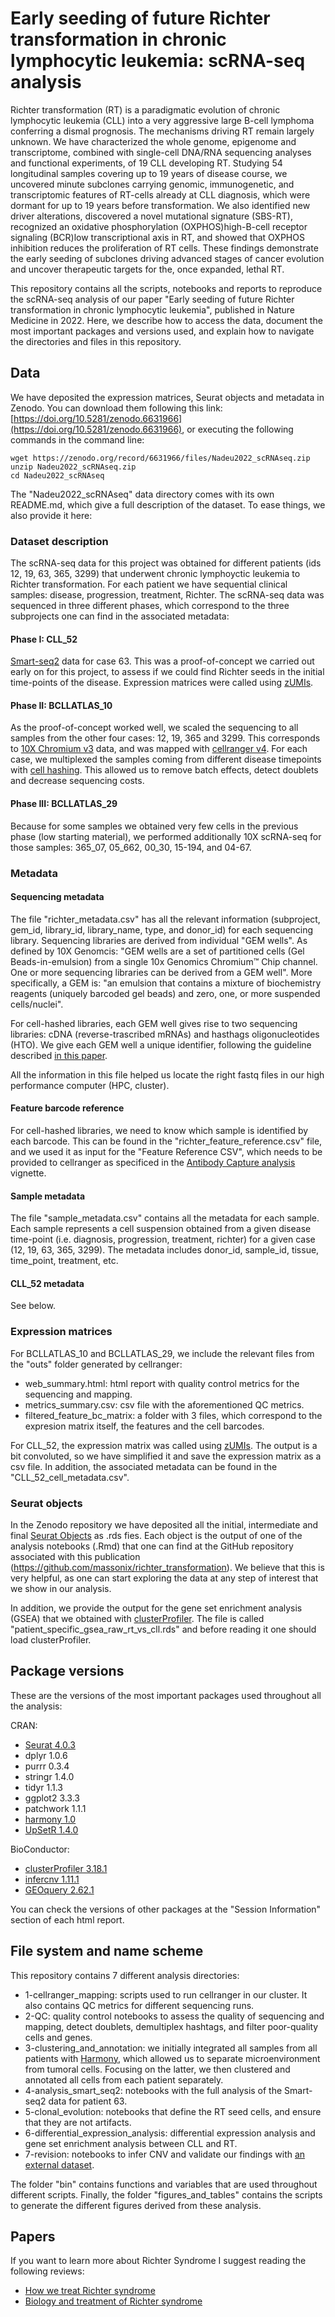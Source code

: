 # Early seeding of future Richter transformation in chronic lymphocytic leukemia: scRNA-seq analysis

Richter transformation (RT) is a paradigmatic evolution of chronic lymphocytic leukemia (CLL) into a very aggressive large B-cell lymphoma conferring a dismal prognosis. The mechanisms driving RT remain largely unknown. We have characterized the whole genome, epigenome and transcriptome, combined with single-cell DNA/RNA sequencing analyses and functional experiments, of 19 CLL developing RT. Studying 54 longitudinal samples covering up to 19 years of disease course, we uncovered minute subclones carrying genomic, immunogenetic, and transcriptomic features of RT-cells already at CLL diagnosis, which were dormant for up to 19 years before transformation. We also identified new driver alterations, discovered a novel mutational signature (SBS-RT), recognized an oxidative phosphorylation (OXPHOS)high-B-cell receptor signaling (BCR)low transcriptional axis in RT, and showed that OXPHOS inhibition reduces the proliferation of RT cells. These findings demonstrate the early seeding of subclones driving advanced stages of cancer evolution and uncover therapeutic targets for the, once expanded, lethal RT.


This repository contains all the scripts, notebooks and reports to reproduce the scRNA-seq analysis of our paper "Early seeding of future Richter transformation in chronic lymphocytic leukemia", published in Nature Medicine in 2022. Here, we describe how to access the data, document the most important packages and versions used, and explain how to navigate the directories and files in this repository.


## Data

We have deposited the expression matrices, Seurat objects and metadata in Zenodo. You can download them following this link: [https://doi.org/10.5281/zenodo.6631966](https://doi.org/10.5281/zenodo.6631966), or executing the following commands in the
command line:

```{bash}
wget https://zenodo.org/record/6631966/files/Nadeu2022_scRNAseq.zip
unzip Nadeu2022_scRNAseq.zip
cd Nadeu2022_scRNAseq
```

The "Nadeu2022_scRNAseq" data directory comes with its own README.md, which give a full description of the dataset. To ease things, we also provide it here:


### Dataset description

The scRNA-seq data for this project was obtained for different patients (ids 12, 19, 63, 365, 3299) that underwent
chronic lymphoyctic leukemia to Richter transformation. For each patient we have sequential clinical samples: disease,
progression, treatment, Richter. The scRNA-seq data was sequenced in three different phases, which correspond to the
three subprojects one can find in the associated metadata:


#### Phase I: CLL_52

[Smart-seq2](https://www.nature.com/articles/nprot.2014.006) data for case 63.
This was a proof-of-concept we carried out early on for this project, to assess
if we could find Richter seeds in the initial time-points of the disease. Expression
matrices were called using [zUMIs](https://academic.oup.com/gigascience/article/7/6/giy059/5005022).


#### Phase II: BCLLATLAS_10

As the proof-of-concept worked well, we scaled the sequencing to all samples from
the other four cases: 12, 19, 365 and 3299. This corresponds to [10X Chromium v3](https://www.10xgenomics.com/products/single-cell-gene-expression) data, and was mapped with
[cellranger v4](https://support.10xgenomics.com/single-cell-gene-expression/software/pipelines/latest/what-is-cell-ranger). For each case, we multiplexed the samples
coming from different disease timepoints with [cell hashing](https://genomebiology.biomedcentral.com/articles/10.1186/s13059-018-1603-1). This allowed us
to remove batch effects, detect doublets and decrease sequencing costs.


#### Phase III: BCLLATLAS_29

Because for some samples we obtained very few cells in the previous phase (low starting material),
we performed additionally 10X scRNA-seq for those samples: 365_07, 05_662, 00_30,
15-194, and 04-67.


### Metadata

#### Sequencing metadata

The file "richter_metadata.csv" has all the relevant information (subproject,
gem_id, library_id, library_name, type, and donor_id) for each sequencing library.
Sequencing libraries are derived from individual "GEM wells". As defined by
10X Genomcis: "GEM wells are a set of partitioned cells (Gel Beads-in-emulsion) from 
a single 10x Genomics Chromium™ Chip channel. One or more sequencing libraries can be
derived from a GEM well". More specifically, a GEM is: "an emulsion that contains a mixture
of biochemistry reagents (uniquely barcoded gel beads) and zero, one, or more
suspended cells/nuclei".

For cell-hashed libraries, each GEM well gives rise to two sequencing
libraries: cDNA (reverse-trascribed mRNAs) and hasthags oligonucleotides (HTO).
We give each GEM well a unique identifier, following the guideline described
[in this paper](https://academic.oup.com/gigascience/article/6/11/gix100/4557140?login=false).

All the information in this file helped us locate the right fastq files in our
high performance computer (HPC, cluster).


#### Feature barcode reference

For cell-hashed libraries, we need to know which sample is identified by each
barcode. This can be found in the "richter_feature_reference.csv" file,
and we used it as input for the "Feature Reference CSV", which needs to be
provided to cellranger as specificed in the [Antibody Capture analysis](https://support.10xgenomics.com/single-cell-gene-expression/software/pipelines/latest/using/feature-bc-analysis#feature-ref)
vignette.


#### Sample metadata

The file "sample_metadata.csv" contains all the metadata for each sample. Each
sample represents a cell suspension obtained from a given disease time-point 
(i.e. diagnosis, progression, treatment, richter) for a given case (12, 19, 63,
365, 3299). The metadata includes donor_id, sample_id, tissue, time_point, 
treatment, etc.


#### CLL_52 metadata

See below.


### Expression matrices

For BCLLATLAS_10 and BCLLATLAS_29, we include the relevant files from the 
"outs" folder generated by cellranger:

* web_summary.html: html report with quality control metrics for the sequencing and mapping.
* metrics_summary.csv: csv file with the aforementioned QC metrics.
* filtered_feature_bc_matrix: a folder with 3 files, which correspond to the expresion matrix itself, the features and the cell barcodes.

For CLL_52, the expression matrix was called using [zUMIs](https://academic.oup.com/gigascience/article/7/6/giy059/5005022).
The output is a bit convoluted, so we have simplified it and save the expression
matrix as a csv file. In addition, the associated metadata can be found in the
"CLL_52_cell_metadata.csv".


### Seurat objects

In the Zenodo repository we have deposited all the initial, intermediate and final
[Seurat Objects](https://github.com/mojaveazure/seurat-object)
as .rds fies. Each object is the output of one of the analysis notebooks (.Rmd) that
one can find at the GitHub repository associated with this publication
(https://github.com/massonix/richter_transformation). We believe that this is
very helpful, as one can start exploring the data at any step of interest that
we show in our analysis.

In addition, we provide the output for the gene set enrichment analysis
(GSEA) that we obtained with [clusterProfiler](https://yulab-smu.top/biomedical-knowledge-mining-book/).
The file is called "patient_specific_gsea_raw_rt_vs_cll.rds" and before reading
it one should load clusterProfiler.


## Package versions

These are the versions of the most important packages used throughout all the analysis:

CRAN:

* [Seurat 4.0.3](https://satijalab.org/seurat/)
* dplyr 1.0.6
* purrr 0.3.4
* stringr 1.4.0
* tidyr 1.1.3
* ggplot2 3.3.3
* patchwork 1.1.1
* [harmony 1.0](https://github.com/immunogenomics/harmony)
* [UpSetR 1.4.0](https://github.com/hms-dbmi/UpSetR)


BioConductor:

* [clusterProfiler 3.18.1](https://bioconductor.org/packages/release/bioc/html/clusterProfiler.html)
* [infercnv 1.11.1](https://github.com/broadinstitute/infercnv)
* [GEOquery 2.62.1](https://bioconductor.org/packages/release/bioc/html/GEOquery.html)


You can check the versions of other packages at the "Session Information" section of each html report.


## File system and name scheme

This repository contains 7 different analysis directories:

* 1-cellranger_mapping: scripts used to run cellranger in our cluster. It also contains QC metrics for different sequencing runs.
* 2-QC: quality control notebooks to assess the quality of sequencing and mapping, detect doublets, demultiplex hashtags, and filter poor-quality cells and genes.
* 3-clustering_and_annotation: we initially integrated all samples from all patients with [Harmony](), which allowed us to separate microenvironment from tumoral cells. Focusing on the latter, we then clustered and annotated all cells from each patient separately.
* 4-analysis_smart_seq2: notebooks with the full analysis of the Smart-seq2 data for patient 63.
* 5-clonal_evolution: notebooks that define the RT seed cells, and ensure that they are not artifacts.
* 6-differential_expression_analysis: differential expression analysis and gene set enrichment analysis between CLL and RT.
* 7-revision: notebooks to infer CNV and validate our findings with [an external dataset](https://aacrjournals.org/cancerdiscovery/article-abstract/11/12/3048/674669/Longitudinal-Single-Cell-Dynamics-of-Chromatin?redirectedFrom=fulltext).

The folder "bin" contains functions and variables that are used throughout different scripts. Finally, the folder "figures_and_tables" contains the scripts to generate the different figures derived from these analysis.


## Papers

If you want to learn more about Richter Syndrome I suggest reading the following reviews:

* [How we treat Richter syndrome](https://ashpublications.org/blood/article/123/11/1647/105732/How-we-treat-Richter-syndrome)
* [Biology and treatment of Richter syndrome](https://ashpublications.org/blood/article/131/25/2761/37138/Biology-and-treatment-of-Richter-syndrome)
